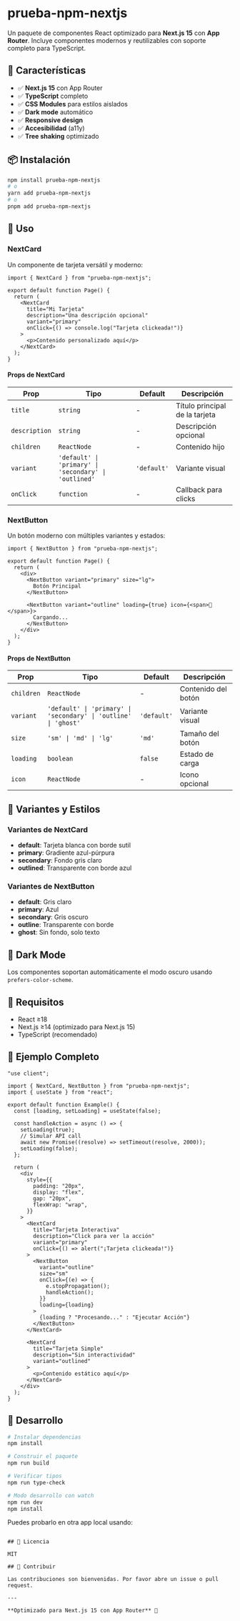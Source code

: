 # prueba-npm-nextjs

Un paquete de componentes React optimizado para **Next.js 15** con **App Router**. Incluye componentes modernos y reutilizables con soporte completo para TypeScript.

## 🚀 Características

- ✅ **Next.js 15** con App Router
- ✅ **TypeScript** completo
- ✅ **CSS Modules** para estilos aislados
- ✅ **Dark mode** automático
- ✅ **Responsive design**
- ✅ **Accesibilidad** (a11y)
- ✅ **Tree shaking** optimizado

## 📦 Instalación

```bash
npm install prueba-npm-nextjs
# o
yarn add prueba-npm-nextjs
# o
pnpm add prueba-npm-nextjs
```

## 🔧 Uso

### NextCard

Un componente de tarjeta versátil y moderno:

```tsx
import { NextCard } from "prueba-npm-nextjs";

export default function Page() {
  return (
    <NextCard
      title="Mi Tarjeta"
      description="Una descripción opcional"
      variant="primary"
      onClick={() => console.log("Tarjeta clickeada!")}
    >
      <p>Contenido personalizado aquí</p>
    </NextCard>
  );
}
```

#### Props de NextCard

| Prop          | Tipo                                                  | Default     | Descripción                    |
| ------------- | ----------------------------------------------------- | ----------- | ------------------------------ |
| `title`       | `string`                                              | -           | Título principal de la tarjeta |
| `description` | `string`                                              | -           | Descripción opcional           |
| `children`    | `ReactNode`                                           | -           | Contenido hijo                 |
| `variant`     | `'default' \| 'primary' \| 'secondary' \| 'outlined'` | `'default'` | Variante visual                |
| `onClick`     | `function`                                            | -           | Callback para clicks           |

### NextButton

Un botón moderno con múltiples variantes y estados:

```tsx
import { NextButton } from "prueba-npm-nextjs";

export default function Page() {
  return (
    <div>
      <NextButton variant="primary" size="lg">
        Botón Principal
      </NextButton>

      <NextButton variant="outline" loading={true} icon={<span>🚀</span>}>
        Cargando...
      </NextButton>
    </div>
  );
}
```

#### Props de NextButton

| Prop       | Tipo                                                            | Default     | Descripción         |
| ---------- | --------------------------------------------------------------- | ----------- | ------------------- |
| `children` | `ReactNode`                                                     | -           | Contenido del botón |
| `variant`  | `'default' \| 'primary' \| 'secondary' \| 'outline' \| 'ghost'` | `'default'` | Variante visual     |
| `size`     | `'sm' \| 'md' \| 'lg'`                                          | `'md'`      | Tamaño del botón    |
| `loading`  | `boolean`                                                       | `false`     | Estado de carga     |
| `icon`     | `ReactNode`                                                     | -           | Icono opcional      |

## 🎨 Variantes y Estilos

### Variantes de NextCard

- **default**: Tarjeta blanca con borde sutil
- **primary**: Gradiente azul-púrpura
- **secondary**: Fondo gris claro
- **outlined**: Transparente con borde azul

### Variantes de NextButton

- **default**: Gris claro
- **primary**: Azul
- **secondary**: Gris oscuro
- **outline**: Transparente con borde
- **ghost**: Sin fondo, solo texto

## 🌙 Dark Mode

Los componentes soportan automáticamente el modo oscuro usando `prefers-color-scheme`.

## 🔧 Requisitos

- React ≥18
- Next.js ≥14 (optimizado para Next.js 15)
- TypeScript (recomendado)

## 📱 Ejemplo Completo

```tsx
"use client";

import { NextCard, NextButton } from "prueba-npm-nextjs";
import { useState } from "react";

export default function Example() {
  const [loading, setLoading] = useState(false);

  const handleAction = async () => {
    setLoading(true);
    // Simular API call
    await new Promise((resolve) => setTimeout(resolve, 2000));
    setLoading(false);
  };

  return (
    <div
      style={{
        padding: "20px",
        display: "flex",
        gap: "20px",
        flexWrap: "wrap",
      }}
    >
      <NextCard
        title="Tarjeta Interactiva"
        description="Click para ver la acción"
        variant="primary"
        onClick={() => alert("¡Tarjeta clickeada!")}
      >
        <NextButton
          variant="outline"
          size="sm"
          onClick={(e) => {
            e.stopPropagation();
            handleAction();
          }}
          loading={loading}
        >
          {loading ? "Procesando..." : "Ejecutar Acción"}
        </NextButton>
      </NextCard>

      <NextCard
        title="Tarjeta Simple"
        description="Sin interactividad"
        variant="outlined"
      >
        <p>Contenido estático aquí</p>
      </NextCard>
    </div>
  );
}
```

## 🚀 Desarrollo

```bash
# Instalar dependencias
npm install

# Construir el paquete
npm run build

# Verificar tipos
npm run type-check

# Modo desarrollo con watch
npm run dev
npm install
```

Puedes probarlo en otra app local usando:

```

## 📄 Licencia

MIT

## 🤝 Contribuir

Las contribuciones son bienvenidas. Por favor abre un issue o pull request.

---

**Optimizado para Next.js 15 con App Router** 🚀
```

